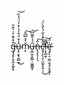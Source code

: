 

g̶̡̡̙̦̥̼̞̰͙̟͒͒̆̽̒̇͛̌̆͘͘u̴̧̜̬͉̭̺̰̽̍̌̈́̄̍̉͗̽̒̈́̒̏͜͝m̷͙̆͛̊̅͆̂͠ű̶͎̲̫̜̟̻̦̫͚͚͓́́̆͌͆͝n̵̢̧̨̹̗̖̍̂͠č̷̡̡̛̙̖̤̜̫̰̗̥̱̣̦̓͒̾̋́̍̌̀̈́̕̚͜ļ̶̢̛̲͈̹͌̕͝ę̵̨̨̛͕̣̪̦̬̘̖̱͙̬͑̈́ͅ
<!--
**gumuncle/gumuncle** is a ✨ _special_ ✨ repository because its `README.md` (this file) appears on your GitHub profile.

Here are some ideas to get you started:

- 🔭 I’m currently working on ...
- 🌱 I’m currently learning ...
- 👯 I’m looking to collaborate on ...
- 🤔 I’m looking for help with ...
- 💬 Ask me about ...
- 📫 How to reach me: ...
- 😄 Pronouns: ...
- ⚡ Fun fact: ...
-->
